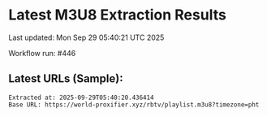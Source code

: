 # Latest M3U8 Extraction Results

Last updated: Mon Sep 29 05:40:21 UTC 2025

Workflow run: #446

## Latest URLs (Sample):
```
Extracted at: 2025-09-29T05:40:20.436414
Base URL: https://world-proxifier.xyz/rbtv/playlist.m3u8?timezone=pht

```

